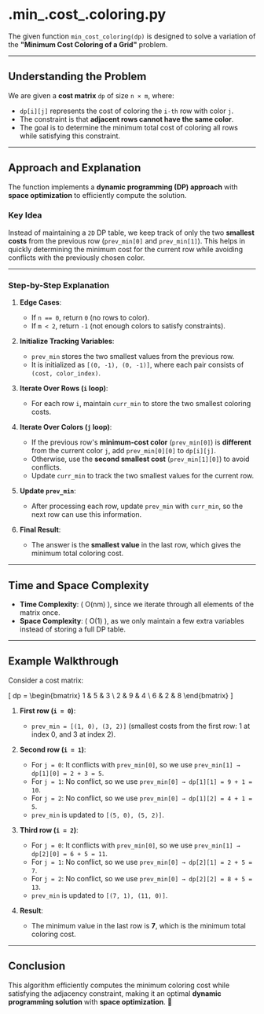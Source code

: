 # .min_.cost_.coloring.py


The given function `min_cost_coloring(dp)` is designed to solve a variation of the **"Minimum Cost Coloring of a Grid"** problem.

---

## **Understanding the Problem**
We are given a **cost matrix** `dp` of size `n × m`, where:

- `dp[i][j]` represents the cost of coloring the `i-th` row with color `j`.
- The constraint is that **adjacent rows cannot have the same color**.
- The goal is to determine the minimum total cost of coloring all rows while satisfying this constraint.

---

## **Approach and Explanation**
The function implements a **dynamic programming (DP) approach** with **space optimization** to efficiently compute the solution.

### **Key Idea**
Instead of maintaining a `2D` DP table, we keep track of only the two **smallest costs** from the previous row (`prev_min[0]` and `prev_min[1]`). This helps in quickly determining the minimum cost for the current row while avoiding conflicts with the previously chosen color.

---

### **Step-by-Step Explanation**
1. **Edge Cases**:
   - If `n == 0`, return `0` (no rows to color).
   - If `m < 2`, return `-1` (not enough colors to satisfy constraints).

2. **Initialize Tracking Variables**:
   - `prev_min` stores the two smallest values from the previous row. 
   - It is initialized as `[(0, -1), (0, -1)]`, where each pair consists of `(cost, color_index)`.

3. **Iterate Over Rows (`i` loop)**:
   - For each row `i`, maintain `curr_min` to store the two smallest coloring costs.

4. **Iterate Over Colors (`j` loop)**:
   - If the previous row's **minimum-cost color** (`prev_min[0]`) is **different** from the current color `j`, add `prev_min[0][0]` to `dp[i][j]`.
   - Otherwise, use the **second smallest cost** (`prev_min[1][0]`) to avoid conflicts.
   - Update `curr_min` to track the two smallest values for the current row.

5. **Update `prev_min`**:
   - After processing each row, update `prev_min` with `curr_min`, so the next row can use this information.

6. **Final Result**:
   - The answer is the **smallest value** in the last row, which gives the minimum total coloring cost.

---

## **Time and Space Complexity**
- **Time Complexity**: \( O(nm) \), since we iterate through all elements of the matrix once.
- **Space Complexity**: \( O(1) \), as we only maintain a few extra variables instead of storing a full DP table.

---

## **Example Walkthrough**
Consider a cost matrix:

\[
dp =
\begin{bmatrix}
1 & 5 & 3 \\
2 & 9 & 4 \\
6 & 2 & 8
\end{bmatrix}
\]

1. **First row (`i = 0`)**:  
   - `prev_min = [(1, 0), (3, 2)]` (smallest costs from the first row: 1 at index 0, and 3 at index 2).

2. **Second row (`i = 1`)**:  
   - For `j = 0`: It conflicts with `prev_min[0]`, so we use `prev_min[1] → dp[1][0] = 2 + 3 = 5`.
   - For `j = 1`: No conflict, so we use `prev_min[0] → dp[1][1] = 9 + 1 = 10`.
   - For `j = 2`: No conflict, so we use `prev_min[0] → dp[1][2] = 4 + 1 = 5`.  
   - `prev_min` is updated to `[(5, 0), (5, 2)]`.

3. **Third row (`i = 2`)**:  
   - For `j = 0`: It conflicts with `prev_min[0]`, so we use `prev_min[1] → dp[2][0] = 6 + 5 = 11`.
   - For `j = 1`: No conflict, so we use `prev_min[0] → dp[2][1] = 2 + 5 = 7`.
   - For `j = 2`: No conflict, so we use `prev_min[0] → dp[2][2] = 8 + 5 = 13`.  
   - `prev_min` is updated to `[(7, 1), (11, 0)]`.

4. **Result**:  
   - The minimum value in the last row is **7**, which is the minimum total coloring cost.

---

## **Conclusion**
This algorithm efficiently computes the minimum coloring cost while satisfying the adjacency constraint, making it an optimal **dynamic programming solution** with **space optimization**. 🚀
